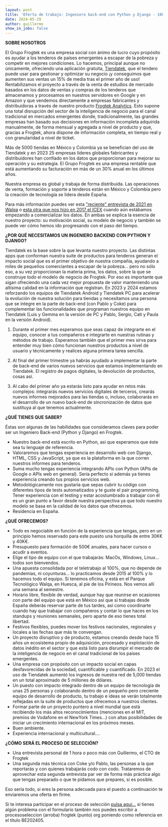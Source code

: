 ```yaml
---
layout: post
title: 'Oferta de trabajo: Ingeniero back-end con Python y Django - 100% Remoto (BORRADOR)'
date: 2024-05-29 
author: guillermo
show_in_jobs: false
---
```


**SOBRE NOSOTROS**

El Grupo Frogtek es una empresa social con ánimo de lucro cuyo propósito es ayudar a los tenderos de países emergentes a escapar de la pobreza y competir en mejores condiciones. Lo hacemos, principal aunque no únicamente, ofreciendo una aplicación gratuita, [Tiendatek](https://tiendatek.info/mexico/), que el tendero puede usar para gestionar y optimizar su negocio ¡y conseguimos que aumenten sus ventas un 15% de media tras el primer año de uso! Rentabilizamos el proyecto a través de la venta de estudios de mercado basados en los datos de ventas y compras de los tenderos que almacenamos y procesamos en nuestros servidores en Google y en Amazon y que vendemos directamente a empresas fabricantes y distribuidoras a través de nuestro producto [Frogtek Analytics](https://analytics.frogtek.org/). Esto supone una total disrupción del sector de la inteligencia de negocio para el canal tradicional en mercados emergentes donde, tradicionalmente, las grandes empresas han basado sus decisiones en información incompleta adquirida manualmente, de forma mensual y agregada a nivel de producto y que, gracias a Frogtek, ahora dispone de información completa, en tiempo real y con granularidad a nivel de ticket.

Más de 5000 tiendas en México y Colombia ya se benefician del uso de Tiendatek y en 2023 25 empresas líderes globales fabricantes y distribuidores han confiado en los datos que proporcionan para mejorar su operación y su estrategia. El Grupo Frogtek es una empresa rentable que está aumentando su facturación en más de un 30% anual en los últimos años.

Nuestra empresa es global y trabaja de forma distribuida. Las operaciones de venta, formación y soporte a tenderos están en México y Colombia pero la creación de tecnología se lidera desde España.

Para más información puedes ver esta ["reciente" entrevista de 2021 en Walqa](https://www.youtube.com/watch?v=iuE7GtV3dgs) o [esta otra que nos hizo en 2017 el ICEX](https://www.youtube.com/watch?v=BoDtuEUO328) cuando aún estábamos empezando a comercializar los datos. En ambas se explica la esencia de nuestro proyecto: su motivación social, su modelo de negocio y también se puede ver cómo hemos ido progresando con el paso del tiempo.
 
**¿POR QUÉ NECESITAMOS UN INGENIERO BACKEND CON PYTHON Y DJANGO?**

Tiendatek es la base sobre la que levanta nuestro proyecto. Las distintas apps que conforman nuestra suite de productos para tenderos generan el impacto social que es el primer objetivo de nuestra compañía, ayudando a miles de pequeños comerciantes a escapar de la pobreza... pero no sólo eso, a su vez proporcionan la materia prima, los datos, sobre la que se construye todo el modelo de negocio de Frogtek. Por eso es importante que sigan ofreciendo una cada vez mejor propuesta de valor manteniendo una altísima calidad en la información que registran. En 2023 y 2024 estamos reforzando los equipos de Tiendatek Android y Tiendatek PC para acelerar la evolución de nuestra solución para tiendas y necesitamos una persona que se integre en la parte de back-end (con Pablo y Coke) para complementar las funcionalidades que programan nuestros equipo en Tiendatek (Luis y Gemma en la versión de PC y Pablo, Sergio, Cati y Paula en la versión Android).
 
1) Durante el primer mes esperamos que seas capaz de integrarte en el equipo, conocer a tus compañeros e integrarte en nuestras rutinas y métodos de trabajo. Esperamos también que el primer mes sirva para entender muy bien cómo funcionan nuestros productos a nivel de usuario y técnicamente y realices alguna primera tarea sencilla.
 
2) Al final del primer trimestre ya habrás ayudado a implementar la parte de back-end de varios nuevos servicios que estamos implementando en Tiendatek. El registro de pagos digitales, la devolución de productos, cosas así.
 
3) Al cabo del primer año ya estarás listo para ayudar en retos más complejos: integrarás nuevos servicios digitales de terceros, crearás nuevos informes mejorados para las tiendas o, incluso, colaborarás en el desarrollo de un nuevo back-end de sincronización de datos que sustituya al que tenemos actualmente.
 
**¿QUÉ TIENES QUE SABER?**

Éstas son algunas de las habilidades que consideramos claves para poder ser un Ingeniero Back-end (Python y Django) en Frogtek.
- Nuestro back-end está escrito en Python, asi que esperamos que éste sea tu lenguaje de referencia.
- Valoraremos que tengas experiencia en desarrollo web con Django, HTML, CSS y JavaScript, ya que es la plataforma en la que corren nuestros informes para tenderos.
- Suma mucho tengas experiencia integrando APIs con Python (APIs de Google o APIs web en general). Sería perfecto si además ya tienes experiencia creando tus propios servicios web.
- Metodológicamente nos gustaría que sepas cubrir tu código con diferentes tipos de tests automatizados y te guste el pair programming. Tener experiencia con el testing y estar acostumbrado a trabajar con él es un gran punto a favor desde nuestra perspectiva ya que todo nuestro modelo se basa en la calidad de los datos que ofrecemos.
- Residencia en España.
 
**¿QUÉ OFRECEMOS?**

- Todo es negociable en función de la experiencia que tengas, pero en un principio hemos reservado para este puesto una horquilla de entre 30K€ y 40K€.
- Presupuesto para formación de 500€ anuales, para hacer cursos o acudir a eventos.
- Elige el tipo de equipo con el que trabajarás: MacOs, Windows, Linux... todos son bienvendos.
- Una apuesta consolidada por el teletrabajo al 100%, que no depende de pandemias, ni coyunturas… lo practicamos desde 2015 al 100% y lo hacemos todo el equipo. Sí tenemos oficina, y está en el Parque Tecnológico Walqa, en Huesca, al pie de los Pirineos. Nos vemos allí una semana al semestre.
- Horario libre, flexible de verdad, aunque hay que reunirse en ocasiones con parte del equipo que está en México así que si trabajas desde España deberás reservar parte de tus tardes, así como coordinarte cuando hay que trabajar con compañeros y contar lo que haces en los standups y reuniones semanales, pero aparte de eso tienes total libertad.
- Festivos flexibles, puedes mover los festivos nacionales, regionales y locales a las fechas que más te convengan.
- Un proyecto disruptivo y de producto, estamos creando desde hace 15 años un ecosistema propio de adquisición, procesado y explotación de datos inédito en el sector y que está listo para disrumpir el mercado de la inteligencia de negocio en el canal tradicional de los países emergentes.
- Una empresa con propósito con un impacto social en capas desfavorecidas de la sociedad, cuantificable y cuantificado. En 2023 el uso de Tiendatek aumentó los ingresos de nuestra red de 5,000 tiendas en un total aproximado de 5 millones de dólares.
- Un puesto con impacto integrado dentro de un equipo de tecnología de unas 25 personas y colaborando dentro de un pequeño pero creciente equipo de desarrollo de producto, tu trabajo e ideas se verán totalmente reflejadas en la suite de productos que ofrecemos a nuestros clientes.
- Formar parte de un proyecto puntero a nivel mundial que está recibiendo los más altos reconocimientos (menciones en el MIT, premios de Vodafone en el NewYork Times…) con altas posibilidades de iniciar un crecimiento internacional en los próximos meses.
- Buen ambiente.
- Experiencia internacional y multicultural….
 
**¿CÓMO SERÁ EL PROCESO DE SELECCIÓN?**

- Una entrevista personal de 1 hora o poco más con Guillermo, el CTO de Frogtek
- Una segunda más técnica con Coke y/o Pablo, las personas a la que reportarás y con quienes trabajarás codo con codo. Trataremos de aprovechar esta segunda entrevista par ver de forma más práctica algo que tengas preparado o que te pidamos que prepares, si es posible.

Eso sería todo, si eres la persona adecuada para el puesto a continuación te enviaremos una oferta en firme.

Si te interesa participar en el proceso de selección [pulsa aquí...](https://form.jotform.com/211392234099355?codigo=BE202405) si tienes algún problema con el formulario también nos puedes escribir a procesoseleccion (arroba) frogtek (punto) org poniendo como referencia en el título BE202405.
